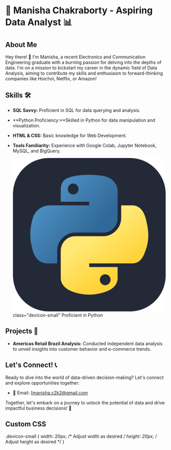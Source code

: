 # 🚀 Manisha Chakraborty - Aspiring Data Analyst 📊

## About Me
Hey there! 👋 I'm Manisha, a recent Electronics and Communication Engineering graduate with a burning passion for delving into the depths of data. I'm on a mission to kickstart my career in the dynamic field of Data Analysis, aiming to contribute my skills and enthusiasm to forward-thinking companies like Hoichoi, Netflix, or Amazon!

## Skills 🛠️
- **SQL Savvy:** Proficient in SQL for data querying and analysis.
- **Python Proficiency:**Skilled in Python for data manipulation and visualization.
- **HTML & CSS:** Basic knowledge for Web Development.
- **Tools Familiarity:** Experience with Google Colab, Jupyter Notebook, MySQL, and BigQuery.
  
  ![[python]](https://github.com/tandpfun/skill-icons/blob/main/icons/python-dark.svg) class="devicon-small" Proficient in Python

## Projects 🚀
- **Americas Retail Brazil Analysis:** Conducted independent data analysis to unveil insights into customer behavior and e-commerce trends.

## Let's Connect! 📞
Ready to dive into the world of data-driven decision-making? Let's connect and explore opportunities together:
- 📧 Email: [manisha.c2k2@gmail.com

Together, let's embark on a journey to unlock the potential of data and drive impactful business decisions! 💫

## Custom CSS

.devicon-small {
  width: 20px; /* Adjust width as desired */
  height: 20px; /* Adjust height as desired */
}


